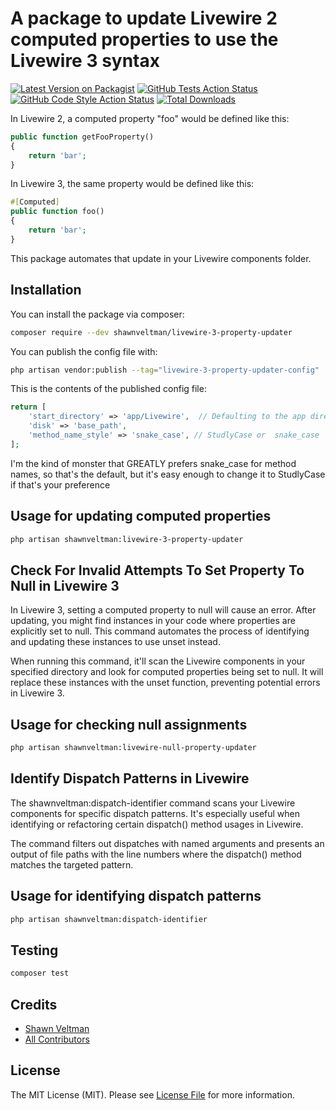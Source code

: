 # A package to update Livewire 2 computed properties to use the Livewire 3 syntax

[![Latest Version on Packagist](https://img.shields.io/packagist/v/shawnveltman/livewire-3-property-updater.svg?style=flat-square)](https://packagist.org/packages/shawnveltman/livewire-3-property-updater)
[![GitHub Tests Action Status](https://img.shields.io/github/actions/workflow/status/shawnveltman/livewire-3-property-updater/run-tests.yml?branch=main&label=tests&style=flat-square)](https://github.com/shawnveltman/livewire-3-property-updater/actions?query=workflow%3Arun-tests+branch%3Amain)
[![GitHub Code Style Action Status](https://img.shields.io/github/actions/workflow/status/shawnveltman/livewire-3-property-updater/fix-php-code-style-issues.yml?branch=main&label=code%20style&style=flat-square)](https://github.com/shawnveltman/livewire-3-property-updater/actions?query=workflow%3A"Fix+PHP+code+style+issues"+branch%3Amain)
[![Total Downloads](https://img.shields.io/packagist/dt/shawnveltman/livewire-3-property-updater.svg?style=flat-square)](https://packagist.org/packages/shawnveltman/livewire-3-property-updater)

In Livewire 2, a computed property "foo" would be defined like this:

```php
public function getFooProperty()
{
    return 'bar';
}
```

In Livewire 3, the same property would be defined like this:

```php
#[Computed]
public function foo()
{
    return 'bar';
}
```
This package automates that update in your Livewire components folder.

## Installation

You can install the package via composer:

```bash
composer require --dev shawnveltman/livewire-3-property-updater
```

You can publish the config file with:

```bash
php artisan vendor:publish --tag="livewire-3-property-updater-config"
```

This is the contents of the published config file:

```php
return [
    'start_directory' => 'app/Livewire',  // Defaulting to the app directory, but users can change this.
    'disk' => 'base_path',
    'method_name_style' => 'snake_case', // StudlyCase or  snake_case
];
```
I'm the kind of monster that GREATLY prefers snake_case for method names, so that's the default, but it's easy enough to change it to StudlyCase if that's your preference


## Usage for updating computed properties
```bash
php artisan shawnveltman:livewire-3-property-updater
```

## Check For Invalid Attempts To Set Property To Null in Livewire 3
In Livewire 3, setting a computed property to null will cause an error. After updating, you might find instances in your code where properties are explicitly set to null. This command automates the process of identifying and updating these instances to use unset instead.

When running this command, it'll scan the Livewire components in your specified directory and look for computed properties being set to null. It will replace these instances with the unset function, preventing potential errors in Livewire 3.

## Usage for checking null assignments

```bash
php artisan shawnveltman:livewire-null-property-updater
```

## Identify Dispatch Patterns in Livewire
The shawnveltman:dispatch-identifier command scans your Livewire components for specific dispatch patterns. It's especially useful when identifying or refactoring certain dispatch() method usages in Livewire.

The command filters out dispatches with named arguments and presents an output of file paths with the line numbers where the dispatch() method matches the targeted pattern.

## Usage for identifying dispatch patterns

```bash
php artisan shawnveltman:dispatch-identifier
```

## Testing

```bash
composer test
```

## Credits

- [Shawn Veltman](https://github.com/shawnveltman)
- [All Contributors](../../contributors)

## License

The MIT License (MIT). Please see [License File](LICENSE.md) for more information.
